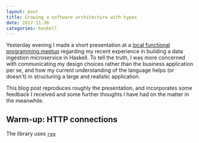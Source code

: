 ```yaml
---
layout: post
title: Growing a software architecture with types
date: 2017-11-30
categories: haskell 
---
```



Yesterday evening I made a short presentation at a [local functional programming meetup](https://www.meetup.com/got-lambda) regarding my recent experience in building a data ingestion microservice in Haskell. To tell the truth, I was more concerned with communicating my design choices rather than the business application per se, and how my current understanding of the language helps (or doesn't) in structuring a large and realistic application.

This blog post reproduces roughly the presentation, and incorporates some feedback I received and some further thoughts I have had on the matter in the meanwhile.



Warm-up: HTTP connections
-------------------------

The library uses [`req`](https://hackage.haskell.org/package/req)

